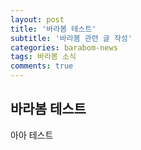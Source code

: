 ```yaml
---
layout: post
title: '바라봄 테스트'
subtitle: '바라봄 관련 글 작성'
categories: barabom-news
tags: 바라봄 소식
comments: true
---
```


## 바라봄 테스트
아아 테스트